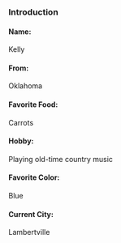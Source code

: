 ### Introduction

#### Name:

Kelly

#### From:

Oklahoma

#### Favorite Food:

Carrots

#### Hobby:

Playing old-time country music

#### Favorite Color:

Blue

#### Current City:

Lambertville
